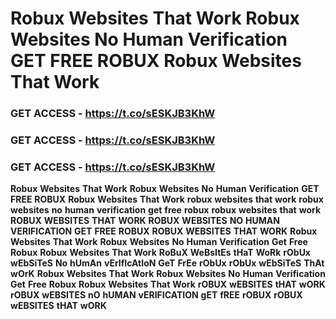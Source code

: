 # <strong>Robux</strong> <strong>Websites</strong> <strong>That</strong> <strong>Work</strong> <strong>Robux</strong> <strong>Websites</strong> <strong>No</strong> <strong>Human</strong> <strong>Verification</strong> <strong>GET</strong> <strong>FREE</strong> <strong>ROBUX</strong> <strong>Robux</strong> <strong>Websites</strong> <strong>That</strong> <strong>Work</strong>

### <strong>GET</strong> <strong>ACCESS</strong> <strong>-</strong> <strong>https://t.co/sESKJB3KhW</strong>

### <strong>GET</strong> <strong>ACCESS</strong> <strong>-</strong> <strong>https://t.co/sESKJB3KhW</strong>

### <strong>GET</strong> <strong>ACCESS</strong> <strong>-</strong> <strong>https://t.co/sESKJB3KhW</strong>

<strong>Robux</strong> <strong>Websites</strong> <strong>That</strong> <strong>Work</strong> <strong>Robux</strong> <strong>Websites</strong> <strong>No</strong> <strong>Human</strong> <strong>Verification</strong> <strong>GET</strong> <strong>FREE</strong> <strong>ROBUX</strong> <strong>Robux</strong> <strong>Websites</strong> <strong>That</strong> <strong>Work</strong> <strong>robux</strong> <strong>websites</strong> <strong>that</strong> <strong>work</strong> <strong>robux</strong> <strong>websites</strong> <strong>no</strong> <strong>human</strong> <strong>verification</strong> <strong>get</strong> <strong>free</strong> <strong>robux</strong> <strong>robux</strong> <strong>websites</strong> <strong>that</strong> <strong>work</strong> <strong>ROBUX</strong> <strong>WEBSITES</strong> <strong>THAT</strong> <strong>WORK</strong> <strong>ROBUX</strong> <strong>WEBSITES</strong> <strong>NO</strong> <strong>HUMAN</strong> <strong>VERIFICATION</strong> <strong>GET</strong> <strong>FREE</strong> <strong>ROBUX</strong> <strong>ROBUX</strong> <strong>WEBSITES</strong> <strong>THAT</strong> <strong>WORK</strong> <strong>Robux</strong> <strong>Websites</strong> <strong>That</strong> <strong>Work</strong> <strong>Robux</strong> <strong>Websites</strong> <strong>No</strong> <strong>Human</strong> <strong>Verification</strong> <strong>Get</strong> <strong>Free</strong> <strong>Robux</strong> <strong>Robux</strong> <strong>Websites</strong> <strong>That</strong> <strong>Work</strong> <strong>RoBuX</strong> <strong>WeBsItEs</strong> <strong>tHaT</strong> <strong>WoRk</strong> <strong>rObUx</strong> <strong>wEbSiTeS</strong> <strong>No</strong> <strong>hUmAn</strong> <strong>vErIfIcAtIoN</strong> <strong>GeT</strong> <strong>FrEe</strong> <strong>rObUx</strong> <strong>rObUx</strong> <strong>wEbSiTeS</strong> <strong>ThAt</strong> <strong>wOrK</strong> <strong>Robux</strong> <strong>Websites</strong> <strong>That</strong> <strong>Work</strong> <strong>Robux</strong> <strong>Websites</strong> <strong>No</strong> <strong>Human</strong> <strong>Verification</strong> <strong>Get</strong> <strong>Free</strong> <strong>Robux</strong> <strong>Robux</strong> <strong>Websites</strong> <strong>That</strong> <strong>Work</strong> <strong>rOBUX</strong> <strong>wEBSITES</strong> <strong>tHAT</strong> <strong>wORK</strong> <strong>rOBUX</strong> <strong>wEBSITES</strong> <strong>nO</strong> <strong>hUMAN</strong> <strong>vERIFICATION</strong> <strong>gET</strong> <strong>fREE</strong> <strong>rOBUX</strong> <strong>rOBUX</strong> <strong>wEBSITES</strong> <strong>tHAT</strong> <strong>wORK</strong>